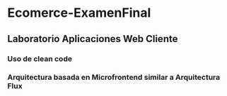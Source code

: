 # Ecomerce-ExamenFinal
## Laboratorio Aplicaciones Web Cliente
### Uso de clean code
### Arquitectura basada en Microfrontend similar a Arquitectura Flux
